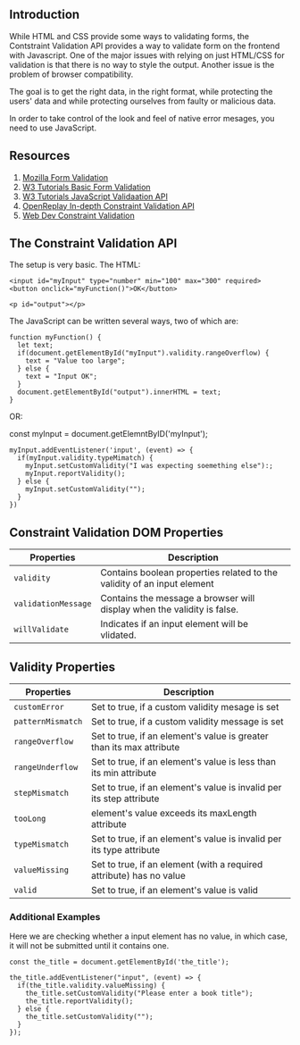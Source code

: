 ## Introduction

While HTML and CSS provide some ways to validating forms, the Contstraint Validation API provides a way to validate form on the frontend with Javascript. One of the major issues with relying on just HTML/CSS for validation is that there is no way to style the output. Another issue is the problem of browser compatibility.

The goal is to get the right data, in the right format, while protecting the users' data and while protecting ourselves from faulty or malicious data.

In order to take control of the look and feel of native error mesages, you need to use JavaScript. 

## Resources

1. [Mozilla Form Validation](https://developer.mozilla.org/en-US/docs/Learn/Forms/Form_validation)
2. [W3 Tutorials Basic Form Validation](https://www.w3schools.com/js/js_validation.asp)
3. [W3 Tutorials JavaScript Validaation API](https://www.w3schools.com/js/js_validation_api.asp)
4. [OpenReplay In-depth Constraint Validation API](https://blog.openreplay.com/form-validation-using-javascript-s-constraint-validation-api)
5. [Web Dev Constraint Validation](https://web.dev/constraintvalidation/)

## The Constraint Validation API

The setup is very basic. The HTML: 

    <input id="myInput" type="number" min="100" max="300" required>
    <button onclick="myFunction()">OK</button>

    <p id="output"></p>

The JavaScript can be written several ways, two of which are: 

    function myFunction() {
      let text;
      if(document.getElementById("myInput").validity.rangeOverflow) {
        text = "Value too large";
      } else {
        text = "Input OK";
      }
      document.getElementById("output").innerHTML = text;
    }

OR:
  <form>
    const myInput = document.getElemntByID('myInput');

    myInput.addEventListener('input', (event) => {
      if(myInput.validity.typeMimatch) {
        myInput.setCustomValidity("I was expecting soemething else"):;
        myInput.reportValidity();
      } else {
        myInput.setCustomValidity("");
      }
    })
  </form>
  
## Constraint Validation DOM Properties

| Properties                    | Description |
| ---------------               | ----------- |
| ```validity```                | Contains boolean properties related to the validity of an input element |
| ```validationMessage```       | Contains the message a browser will display when the validity is false. |
| ```willValidate```            | Indicates if an input element will be vlidated.

## Validity Properties

| Properties                    | Description |
| ---------------               | ----------- |
| ```customError```             | Set to true, if a custom validity mesage is set |
| ```patternMismatch```         | Set to true, if a custom validity message is set |
| ```rangeOverflow```           | Set to true, if an element's value is greater than its max attribute |
| ```rangeUnderflow```          | Set to true, if an element's value is less than its min attribute |
| ```stepMismatch```            | Set to true, if an element's value is invalid per its step attribute |
| ```tooLong```                 | element's value exceeds its maxLength attribute |
| ```typeMismatch```            | Set to true, if an element's value is invalid per its type attribute |
| ```valueMissing```            | Set to true, if an element (with a required attribute) has no value |
| ```valid```                   | Set to true, if an element's value is valid |


### Additional Examples

Here we are checking whether a input element has no value, in which case, it will not be submitted until it contains one.

    const the_title = document.getElementById('the_title');

    the_title.addEventListener("input", (event) => {
      if(the_title.validity.valueMissing) {
        the_title.setCustomValidity("Please enter a book title");
        the_title.reportValidity();
      } else {
        the_title.setCustomValidity("");
      }
    });